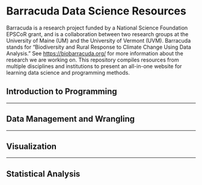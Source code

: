 # Barracuda Data Science Resources

Barracuda is a research project funded by a National Science Foundation EPSCoR grant, and is a collaboration between two research groups at the University of Maine (UM) and the University of Vermont (UVM). Barracuda stands for “Biodiversity and Rural Response to Climate Change Using Data Analysis.” See https://biobarracuda.org/ for more information about the research we are working on. This repository compiles resources from multiple disciplines and institutions to present an all-in-one website for learning data science and programming methods.



## Introduction to Programming


------

## Data Management and Wrangling



------

## Visualization


------

## Statistical Analysis 
